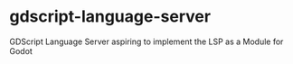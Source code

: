 # gdscript-language-server
GDScript Language Server aspiring to implement the LSP as a Module for Godot

